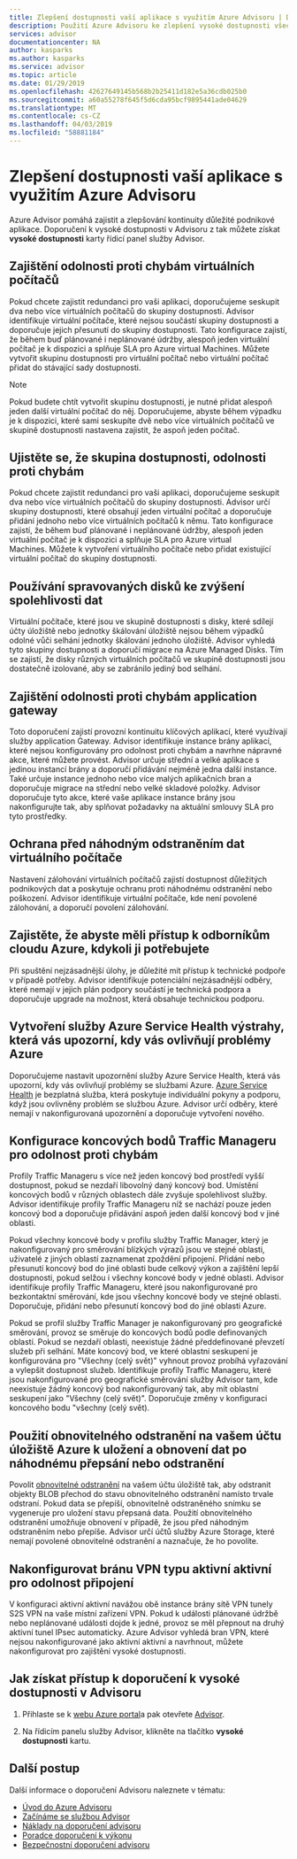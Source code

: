 ```yaml
---
title: Zlepšení dostupnosti vaší aplikace s využitím Azure Advisoru | Dokumentace Microsoftu
description: Použití Azure Advisoru ke zlepšení vysoké dostupnosti všech vašich nasazení Azure.
services: advisor
documentationcenter: NA
author: kasparks
ms.author: kasparks
ms.service: advisor
ms.topic: article
ms.date: 01/29/2019
ms.openlocfilehash: 42627649145b568b2b25411d182e5a36cdb025b0
ms.sourcegitcommit: a60a55278f645f5d6cda95bcf9895441ade04629
ms.translationtype: MT
ms.contentlocale: cs-CZ
ms.lasthandoff: 04/03/2019
ms.locfileid: "58881184"
---
```

# <a name="improve-availability-of-your-application-with-azure-advisor"></a>Zlepšení dostupnosti vaší aplikace s využitím Azure Advisoru

Azure Advisor pomáhá zajistit a zlepšování kontinuity důležité podnikové aplikace. Doporučení k vysoké dostupnosti v Advisoru z tak můžete získat **vysoké dostupnosti** karty řídicí panel služby Advisor.

## <a name="ensure-virtual-machine-fault-tolerance"></a>Zajištění odolnosti proti chybám virtuálních počítačů

Pokud chcete zajistit redundanci pro vaši aplikaci, doporučujeme seskupit dva nebo více virtuálních počítačů do skupiny dostupnosti. Advisor identifikuje virtuální počítače, které nejsou součástí skupiny dostupnosti a doporučuje jejich přesunutí do skupiny dostupnosti. Tato konfigurace zajistí, že během buď plánované i neplánované údržby, alespoň jeden virtuální počítač je k dispozici a splňuje SLA pro Azure virtual Machines. Můžete vytvořit skupinu dostupnosti pro virtuální počítač nebo virtuální počítač přidat do stávající sady dostupnosti.

> [!NOTE]
> Pokud budete chtít vytvořit skupinu dostupnosti, je nutné přidat alespoň jeden další virtuální počítač do něj. Doporučujeme, abyste během výpadku je k dispozici, které sami seskupíte dvě nebo více virtuálních počítačů ve skupině dostupnosti nastavena zajistit, že aspoň jeden počítač.

## <a name="ensure-availability-set-fault-tolerance"></a>Ujistěte se, že skupina dostupnosti, odolnosti proti chybám

Pokud chcete zajistit redundanci pro vaši aplikaci, doporučujeme seskupit dva nebo více virtuálních počítačů do skupiny dostupnosti. Advisor určí skupiny dostupnosti, které obsahují jeden virtuální počítač a doporučuje přidání jednoho nebo více virtuálních počítačů k němu. Tato konfigurace zajistí, že během buď plánované i neplánované údržby, alespoň jeden virtuální počítač je k dispozici a splňuje SLA pro Azure virtual Machines. Můžete k vytvoření virtuálního počítače nebo přidat existující virtuální počítač do skupiny dostupnosti.  

## <a name="use-managed-disks-to-improve-data-reliability"></a>Používání spravovaných disků ke zvýšení spolehlivosti dat

Virtuální počítače, které jsou ve skupině dostupnosti s disky, které sdílejí účty úložiště nebo jednotky škálování úložiště nejsou během výpadků odolné vůči selhání jednotky škálování jednoho úložiště. Advisor vyhledá tyto skupiny dostupnosti a doporučí migrace na Azure Managed Disks. Tím se zajistí, že disky různých virtuálních počítačů ve skupině dostupnosti jsou dostatečně izolované, aby se zabránilo jediný bod selhání. 

## <a name="ensure-application-gateway-fault-tolerance"></a>Zajištění odolnosti proti chybám application gateway

Toto doporučení zajistí provozní kontinuitu klíčových aplikací, které využívají služby application Gateway. Advisor identifikuje instance brány aplikací, které nejsou konfigurovány pro odolnost proti chybám a navrhne nápravné akce, které můžete provést. Advisor určuje střední a velké aplikace s jedinou instancí brány a doporučí přidávání nejméně jedna další instance. Také určuje instance jednoho nebo více malých aplikačních bran a doporučuje migrace na střední nebo velké skladové položky. Advisor doporučuje tyto akce, které vaše aplikace instance brány jsou nakonfigurujte tak, aby splňovat požadavky na aktuální smlouvy SLA pro tyto prostředky.

## <a name="protect-your-virtual-machine-data-from-accidental-deletion"></a>Ochrana před náhodným odstraněním dat virtuálního počítače

Nastavení zálohování virtuálních počítačů zajistí dostupnost důležitých podnikových dat a poskytuje ochranu proti náhodnému odstranění nebo poškození. Advisor identifikuje virtuální počítače, kde není povolené zálohování, a doporučí povolení zálohování. 

## <a name="ensure-you-have-access-to-azure-cloud-experts-when-you-need-it"></a>Zajistěte, že abyste měli přístup k odborníkům cloudu Azure, kdykoli ji potřebujete

Při spuštění nejzásadnější úlohy, je důležité mít přístup k technické podpoře v případě potřeby. Advisor identifikuje potenciální nejzásadnější odběry, které nemají v jejich plán podpory součástí je technická podpora a doporučuje upgrade na možnost, která obsahuje technickou podporu.

## <a name="create-azure-service-health-alerts-to-be-notified-when-azure-issues-affect-you"></a>Vytvoření služby Azure Service Health výstrahy, která vás upozorní, kdy vás ovlivňují problémy Azure

Doporučujeme nastavit upozornění služby Azure Service Health, která vás upozorní, kdy vás ovlivňují problémy se službami Azure. [Azure Service Health](https://azure.microsoft.com/features/service-health/) je bezplatná služba, která poskytuje individuální pokyny a podporu, když jsou ovlivněny problém se službou Azure. Advisor určí odběry, které nemají v nakonfigurovaná upozornění a doporučuje vytvoření nového.

## <a name="configure-traffic-manager-endpoints-for-resiliency"></a>Konfigurace koncových bodů Traffic Manageru pro odolnost proti chybám

Profily Traffic Manageru s více než jeden koncový bod prostředí vyšší dostupnost, pokud se nezdaří libovolný daný koncový bod. Umístění koncových bodů v různých oblastech dále zvyšuje spolehlivost služby. Advisor identifikuje profily Traffic Manageru níž se nachází pouze jeden koncový bod a doporučuje přidávání aspoň jeden další koncový bod v jiné oblasti.

Pokud všechny koncové body v profilu služby Traffic Manager, který je nakonfigurovaný pro směrování blízkých výrazů jsou ve stejné oblasti, uživatelé z jiných oblastí zaznamenat zpoždění připojení. Přidání nebo přesunutí koncový bod do jiné oblasti bude celkový výkon a zajištění lepší dostupnosti, pokud selžou i všechny koncové body v jedné oblasti. Advisor identifikuje profily Traffic Manageru, které jsou nakonfigurované pro bezkontaktní směrování, kde jsou všechny koncové body ve stejné oblasti. Doporučuje, přidání nebo přesunutí koncový bod do jiné oblasti Azure.

Pokud se profil služby Traffic Manager je nakonfigurovaný pro geografické směrování, provoz se směruje do koncových bodů podle definovaných oblastí. Pokud se nezdaří oblasti, neexistuje žádné předdefinované převzetí služeb při selhání. Máte koncový bod, ve které oblastní seskupení je konfigurována pro "Všechny (celý svět)" vyhnout provoz probíhá vyřazování a vylepšit dostupnost služeb. Identifikuje profily Traffic Manageru, které jsou nakonfigurované pro geografické směrování služby Advisor tam, kde neexistuje žádný koncový bod nakonfigurovaný tak, aby mít oblastní seskupení jako "Všechny (celý svět)". Doporučuje změny v konfiguraci koncového bodu "všechny (celý svět).

## <a name="use-soft-delete-on-your-azure-storage-account-to-save-and-recover-data-after-accidental-overwrite-or-deletion"></a>Použití obnovitelného odstranění na vašem účtu úložiště Azure k uložení a obnovení dat po náhodnému přepsání nebo odstranění

Povolit [obnovitelné odstranění](https://docs.microsoft.com/azure/storage/blobs/storage-blob-soft-delete) na vašem účtu úložiště tak, aby odstranit objekty BLOB přechod do stavu obnovitelného odstranění namísto trvale odstraní. Pokud data se přepíší, obnovitelně odstraněného snímku se vygeneruje pro uložení stavu přepsaná data. Použití obnovitelného odstranění umožňuje obnovení v případě, že jsou před náhodným odstraněním nebo přepíše. Advisor určí účtů služby Azure Storage, které nemají povolené obnovitelné odstranění a naznačuje, že ho povolíte.

## <a name="configure-your-vpn-gateway-to-active-active-for-connection-resiliency"></a>Nakonfigurovat bránu VPN typu aktivní aktivní pro odolnost připojení

V konfiguraci aktivní aktivní navážou obě instance brány sítě VPN tunely S2S VPN na vaše místní zařízení VPN. Pokud k události plánované údržbě nebo neplánované události dojde k jedné, provoz se měl přepnout na druhý aktivní tunel IPsec automaticky. Azure Advisor vyhledá bran VPN, které nejsou nakonfigurované jako aktivní aktivní a navrhnout, můžete nakonfigurovat pro zajištění vysoké dostupnosti.

## <a name="how-to-access-high-availability-recommendations-in-advisor"></a>Jak získat přístup k doporučení k vysoké dostupnosti v Advisoru

1. Přihlaste se k [webu Azure portal](https://portal.azure.com)a pak otevřete [Advisor](https://aka.ms/azureadvisordashboard).

2.  Na řídicím panelu služby Advisor, klikněte na tlačítko **vysoké dostupnosti** kartu.

## <a name="next-steps"></a>Další postup

Další informace o doporučení Advisoru naleznete v tématu:
* [Úvod do Azure Advisoru](advisor-overview.md)
* [Začínáme se službou Advisor](advisor-get-started.md)
* [Náklady na doporučení advisoru](advisor-cost-recommendations.md)
* [Poradce doporučení k výkonu](advisor-performance-recommendations.md)
* [Bezpečnostní doporučení advisoru](advisor-security-recommendations.md)

